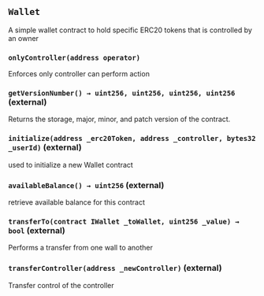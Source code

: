 ## `Wallet`



A simple wallet contract to hold specific ERC20 tokens that is controlled by an owner



### `onlyController(address operator)`

Enforces only controller can perform action




### `getVersionNumber() → uint256, uint256, uint256, uint256` (external)

Returns the storage, major, minor, and patch version of the contract.




### `initialize(address _erc20Token, address _controller, bytes32 _userId)` (external)

used to initialize a new Wallet contract





### `availableBalance() → uint256` (external)

retrieve available balance for this contract





### `transferTo(contract IWallet _toWallet, uint256 _value) → bool` (external)

Performs a transfer from one wall to another





### `transferController(address _newController)` (external)

Transfer control of the controller






